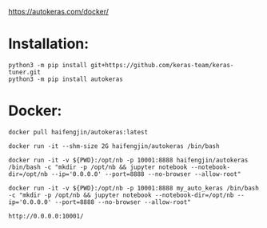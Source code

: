 https://autokeras.com/docker/


# Installation:

    python3 -m pip install git+https://github.com/keras-team/keras-tuner.git
    python3 -m pip install autokeras


# Docker:

    docker pull haifengjin/autokeras:latest

    docker run -it --shm-size 2G haifengjin/autokeras /bin/bash

    docker run -it -v ${PWD}:/opt/nb -p 10001:8888 haifengjin/autokeras /bin/bash -c "mkdir -p /opt/nb && jupyter notebook --notebook-dir=/opt/nb --ip='0.0.0.0' --port=8888 --no-browser --allow-root"

    docker run -it -v ${PWD}:/opt/nb -p 10001:8888 my_auto_keras /bin/bash -c "mkdir -p /opt/nb && jupyter notebook --notebook-dir=/opt/nb --ip='0.0.0.0' --port=8888 --no-browser --allow-root"

    http://0.0.0.0:10001/


